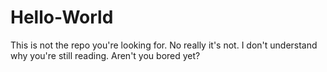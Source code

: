 # Hello-World
This is not the repo you're looking for. No really it's not. I don't understand why you're still reading. Aren't you bored yet?
